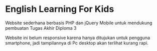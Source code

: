 # English Learning For Kids
Website sederhana berbasis PHP dan jQuery Mobile untuk mendukung pembuatan Tugas Akhir Diploma 3

Website ini belum responsive karena hanya ditujukan untuk pengguna smartphone, jadi tampilannya di Pc desktop akan terlihat kurang rapi.

